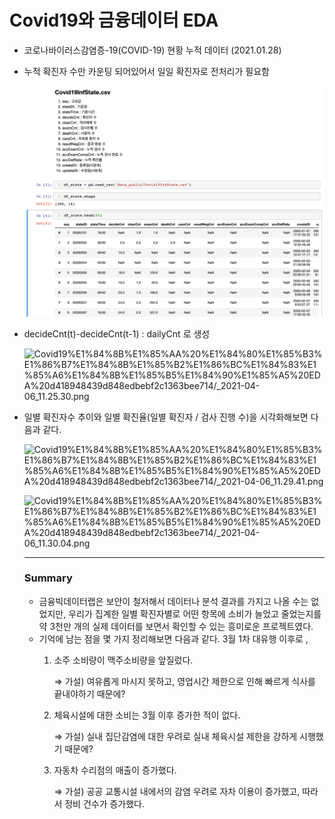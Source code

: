 # Covid19와 금융데이터 EDA

- 코로나바이러스감염증-19(COVID-19) 현황 누적 데이터 (2021.01.28)
- 누적 확진자 수만 카운팅 되어있어서 일일 확진자로 전처리가 필요함

    ![](README2/_2021-04-06_11.13.35.png)

- decideCnt(t)-decideCnt(t-1) : dailyCnt 로 생성

    ![Covid19%E1%84%8B%E1%85%AA%20%E1%84%80%E1%85%B3%E1%86%B7%E1%84%8B%E1%85%B2%E1%86%BC%E1%84%83%E1%85%A6%E1%84%8B%E1%85%B5%E1%84%90%E1%85%A5%20EDA%20d418948439d848edbebf2c1363bee714/_2021-04-06_11.25.30.png](Covid19%E1%84%8B%E1%85%AA%20%E1%84%80%E1%85%B3%E1%86%B7%E1%84%8B%E1%85%B2%E1%86%BC%E1%84%83%E1%85%A6%E1%84%8B%E1%85%B5%E1%84%90%E1%85%A5%20EDA%20d418948439d848edbebf2c1363bee714/_2021-04-06_11.25.30.png)

- 일별 확진자수 추이와 일별 확진율(일별 확진자 / 검사 진행 수)을 시각화해보면 다음과 같다.

    ![Covid19%E1%84%8B%E1%85%AA%20%E1%84%80%E1%85%B3%E1%86%B7%E1%84%8B%E1%85%B2%E1%86%BC%E1%84%83%E1%85%A6%E1%84%8B%E1%85%B5%E1%84%90%E1%85%A5%20EDA%20d418948439d848edbebf2c1363bee714/_2021-04-06_11.29.41.png](Covid19%E1%84%8B%E1%85%AA%20%E1%84%80%E1%85%B3%E1%86%B7%E1%84%8B%E1%85%B2%E1%86%BC%E1%84%83%E1%85%A6%E1%84%8B%E1%85%B5%E1%84%90%E1%85%A5%20EDA%20d418948439d848edbebf2c1363bee714/_2021-04-06_11.29.41.png)

    ![Covid19%E1%84%8B%E1%85%AA%20%E1%84%80%E1%85%B3%E1%86%B7%E1%84%8B%E1%85%B2%E1%86%BC%E1%84%83%E1%85%A6%E1%84%8B%E1%85%B5%E1%84%90%E1%85%A5%20EDA%20d418948439d848edbebf2c1363bee714/_2021-04-06_11.30.04.png](Covid19%E1%84%8B%E1%85%AA%20%E1%84%80%E1%85%B3%E1%86%B7%E1%84%8B%E1%85%B2%E1%86%BC%E1%84%83%E1%85%A6%E1%84%8B%E1%85%B5%E1%84%90%E1%85%A5%20EDA%20d418948439d848edbebf2c1363bee714/_2021-04-06_11.30.04.png)

    ---

    ### Summary

    - 금융빅데이터랩은 보안이 철저해서 데이터나 분석 결과를 가지고 나올 수는 없었지만, 우리가 집계한 일별 확진자별로 어떤 항목에 소비가 늘었고 줄었는지를 약 3천만 개의 실제 데이터를 보면서 확인할 수 있는 흥미로운 프로젝트였다.
    - 기억에 남는 점을 몇 가지 정리해보면 다음과 같다. 3월 1차 대유행 이후로 ,
        1. 소주 소비량이 맥주소비량을 앞질렀다.

            ⇒ 가설) 여유롭게 마시지 못하고, 영업시간 제한으로 인해 빠르게 식사를 끝내야하기 때문에?

        2. 체육시설에 대한 소비는 3월 이후 증가한 적이 없다.

            ⇒ 가설) 실내 집단감염에 대한 우려로 실내 체육시설 제한을 강하게 시행했기 때문에?

        3. 자동차 수리점의 매출이 증가했다.

            ⇒ 가설) 공공 교통시설 내에서의 감염 우려로 자차 이용이 증가했고, 따라서 정비 건수가 증가했다.
